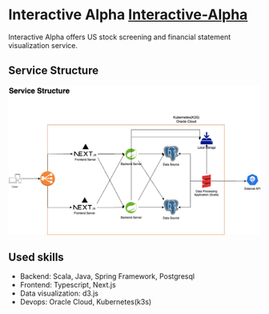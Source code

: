 # Interactive Alpha [Interactive-Alpha](https://interactive-alpha.com/)

Interactive Alpha offers US stock screening and financial statement visualization service.

## Service Structure

![Service Structure](https://github.com/peno8/interactive-alpha/blob/master/interactive-alpha.png?raw=true)

## Used skills
- Backend: Scala, Java, Spring Framework, Postgresql
- Frontend: Typescript, Next.js
- Data visualization: d3.js
- Devops: Oracle Cloud, Kubernetes(k3s)

